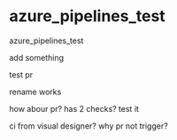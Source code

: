 # azure_pipelines_test
azure_pipelines_test

add something

test pr

rename works

how abour pr? has 2 checks? test it

ci from visual designer?
why pr not trigger?
